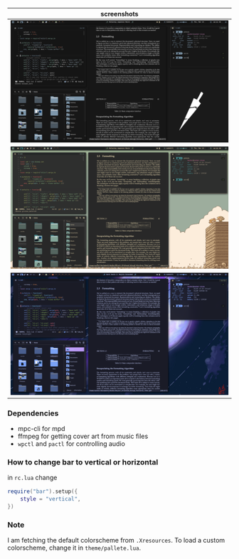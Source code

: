 | screenshots         |
| ------------------- |
| ![](./assets/1.png) |
| ![](./assets/2.png) |
| ![](./assets/3.png) |

### **Dependencies**

- mpc-cli for mpd
- ffmpeg for getting cover art from music files
- `wpctl` and `pactl` for controlling audio

### How to change bar to vertical or horizontal

in `rc.lua` change

```lua
require("bar").setup({
    style = "vertical",
})
```

### Note

I am fetching the default colorscheme from `.Xresources`. To load a custom colorscheme, change it in `theme/pallete.lua`.
